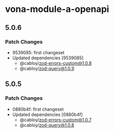 # vona-module-a-openapi

## 5.0.6

### Patch Changes

- 9539085: first changeset
- Updated dependencies [9539085]
  - @cabloy/zod-errors-custom@1.0.8
  - @cabloy/zod-query@1.0.9

## 5.0.5

### Patch Changes

- 0880b4f: first changeset
- Updated dependencies [0880b4f]
  - @cabloy/zod-errors-custom@1.0.7
  - @cabloy/zod-query@1.0.8
